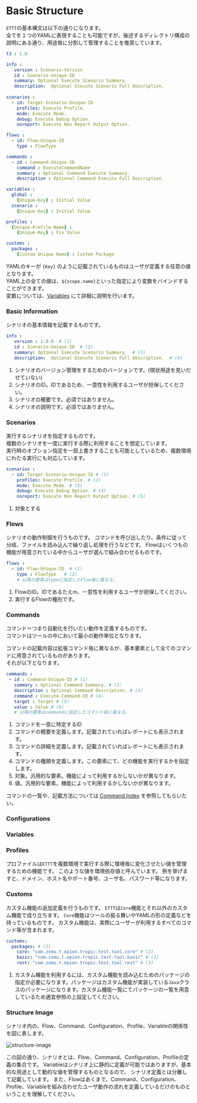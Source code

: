 # Basic Structure
`ETTT`の基本構文は以下の通りになります。   
全てを１つのYAMLに表現することも可能ですが、後述するディレクトリ構成の説明にある通り、用途毎に分割して管理することを推奨しています。  

```yaml
t3 : 1.0

info :
   version : Scenario-Version
   id : Scenario-Unique-ID
   summary: Optional Execute Scenario Summary.
   description:  Optional Execute Scenario Full Description.
   
scenarios :
  - id: Target-Scenario-Unique-ID
    profiles: Execute Profile.
    mode: Execute Mode.
    debug: Execute Debug Option.
    noreport: Execute Non Report Output Option.

flows :
  - id: Flow-Unique-ID
    type : FlowType 

commands :
  - id : Command-Unique-ID
    command : ExecuteCommandName
    summary : Optional Command Execute Summary. 
    description : Optional Command Execute Full Description.

variables :
  global :
    {Unique-Key} : Initial Value
  scenario :
    {Unique-Key} : Initial Value

profiles :
  {Unique-Profile-Name} :
    {Unique-Key} : Fix Value

customs :
  packages :
    {Custom Unique Name} : Custom Package
```

YAMLのキーが `{Key}` のように記載されているものはユーザが定義する任意の値となります。  
YAML上の全ての値は、`${scope.name}`といった指定により変数をバインドすることができます。  
変数については、[Variables](/pages/specification/variables) にて詳細に説明を行います。


### Basic Information
シナリオの基本情報を記載するものです。

```yaml
info :
   version : 1.0.0  # (1)
   id : Scenario-Unique-ID  # (2)
   summary: Optional Execute Scenario Summary.  # (3)
   description:  Optional Execute Scenario Full Description.  # (4)
```

1. シナリオのバージョン管理をするためのバージョンです。(現状用途を見いだせていない)
1. シナリオのID。IDであるため、一意性を利用するユーザが担保してください。
1. シナリオの概要です。必須ではありません。
1. シナリオの説明です。必須ではありません。

### Scenarios
実行するシナリオを指定するものです。   
複数のシナリオを一度に実行する際に利用することを想定しています。  
実行時のオプション指定を一部上書きすることも可能としているため、複数環境にわたる実行にも対応しています。

```yaml
scenarios :
  - id: Target-Scenario-Unique-ID # (1)
    profiles: Execute Profile. # (2)
    mode: Execute Mode. # (3)
    debug: Execute Debug Option. # (4)
    noreport: Execute Non Report Output Option. # (5)
```

1. 対象とする

### Flows
シナリオの動作制御を行うものです。
コマンドを呼び出したり、条件に従って分岐、ファイルを読み込んで繰り返し処理を行うなどです。
Flowはいくつもの機能が用意されている中からユーザが選んで組み合わせるものです。

```yaml
flows :
  - id: Flow-Unique-ID  # (1)
    type : FlowType   # (2)
    # 以降の要素はtypeに指定したFlow毎に異なる。
```

1. FlowのID。IDであるたえm、一意性を利用するユーザが担保してください。
1. 実行するFlowの種別です。


### Commands
コマンド＝つまり自動化を行いたい動作を定義するものです。  
コマンドはツールの中において最小の動作単位となります。  

コマンドの記載内容は拡張コマンド毎に異なるが、基本要素として全てのコマンドに用意されているものがあります。  
それが以下となります。

```yaml
commands : 
 - id : Command-Unique-ID # (1）
   summary : Optional Command Summary. # (2） 
   description : Optional Command Description. # (3）
   command : Execute-Command-ID # (4）
   target : Target # (5）
   value : Value # (6）
   # 以降の要素はcommandに指定したコマンド毎に異なる。
```

1. コマンドを一意に特定するID
1. コマンドの概要を定義します。記載されていればレポートにも表示されます。
1. コマンドの詳細を定義します。記載されていればレポートにも表示されます。
1. コマンドの種類を定義します。この要素にて、どの機能を実行するかを指定します。
1. 対象。汎用的な要素。機能によって利用するかしないかが異なります。
1. 値。汎用的な要素。機能によって利用するかしないかが異なります。

コマンドの一覧や、記載方法については [Command Index](pages/specification/command/index.md) を参照してもらいたい。

### Configurations

### Variables

### Profiles
プロファイルは`ETTT`を複数環境で実行する際に環境毎に変化させたい値を管理するための機能です。
このような値を環境依存値と呼んでいます。
例を挙げますと、ドメイン、ホスト名やポート番号、ユーザ名、パスワード等になります。

### Customs
カスタム機能の追加定義を行うものです。
`ETTT`は`Core`機能とそれ以外のカスタム機能で成り立ちます。
`Core`機能はツールの振る舞いやYAMLの形の定義などを持っているものです。
カスタム機能は、実際にユーザーが利用するすべてのコマンド等が含まれます。

```yaml
customs:
  packages: # (1)
    core: "com.zomu.t.epion.tropic.test.tool.core" # (2)
    basic: "com.zomu.t.epion.tropic.test.tool.basic" # (3)
    rest: "com.zomu.t.epion.tropic.test.tool.rest" # (3)
```

1. カスタム機能を利用するには、カスタム機能を読み込むためのパッケージの指定が必要になります。パッケージはカスタム機能が実装している`Java`クラスのパッケージになります。カスタム機能一覧にてパッケージの一覧を用意しているため適宜参照の上設定してください。

### Structure Image

シナリオ内の、Flow、Command、Configuration、Profile、Variableの関係性を図に表します。  

![structure-image](pages/specification/images/scenario-image.png)

この図の通り、シナリオとは、Flow、Command、Configuration、Profileの定義の集合です。
Variableはシナリオ上に静的に定義が可能ではありますが、基本的な用途として動的な値を管理するものとなるので、
シナリオ定義とは分離して記載しています。
また、Flowはあくまで、Command、Configuration、Profile、Variableを組み合わせたユーザ動作の流れを定義しているだけのものということを理解してください。